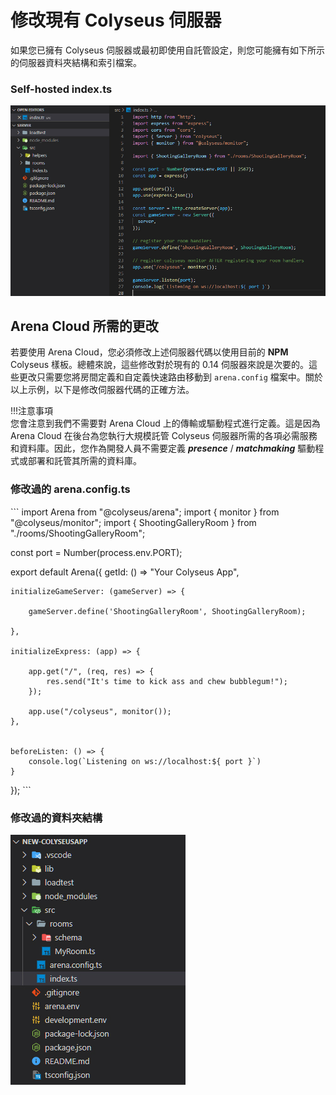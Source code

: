 # 修改現有 Colyseus 伺服器

如果您已擁有 Colyseus 伺服器或最初即使用自託管設定，則您可能擁有如下所示的伺服器資料夾結構和索引檔案。

### Self-hosted index.ts

![NPM 代碼](../../images/standalone-colyseus-server.jpg)

## Arena Cloud 所需的更改

若要使用 Arena Cloud，您必須修改上述伺服器代碼以使用目前的 **NPM** Colyseus 樣板。總體來說，這些修改對於現有的 0.14 伺服器來說是次要的。這些更改只需要您將房間定義和自定義快速路由移動到 ```arena.config``` 檔案中。關於以上示例，以下是修改伺服器代碼的正確方法。

!!!注意事項   
    您會注意到我們不需要對 Arena Cloud 上的傳輸或驅動程式進行定義。這是因為 Arena Cloud 在後台為您執行大規模託管 Colyseus 伺服器所需的各項必需服務和資料庫。因此，您作為開發人員不需要定義 ***presence*** / ***matchmaking*** 驅動程式或部署和託管其所需的資料庫。


### 修改過的 arena.config.ts

\`\`\` import Arena from "@colyseus/arena"; import { monitor } from "@colyseus/monitor"; import { ShootingGalleryRoom } from "./rooms/ShootingGalleryRoom";

const port = Number(process.env.PORT);

export default Arena({ getId: () => "Your Colyseus App",

    initializeGameServer: (gameServer) => {

        gameServer.define('ShootingGalleryRoom', ShootingGalleryRoom);

    },

    initializeExpress: (app) => {

        app.get("/", (req, res) => {
            res.send("It's time to kick ass and chew bubblegum!");
        });

        app.use("/colyseus", monitor());
    },


    beforeListen: () => {
        console.log(`Listening on ws://localhost:${ port }`)
    }
}); \`\`\`

### 修改過的資料夾結構

![NPM 代碼](../../images/new-arena-server-code.jpg)